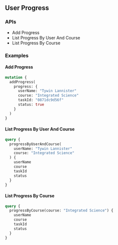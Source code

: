 ## User Progress

### APIs

- Add Progress
- List Progress By User And Course
- List Progress By Course

### Examples

#### Add Progress

```graphql
mutation {
  addProgress(
    progress: {
      userName: "Tywin Lannister"
      course: "Integrated Science"
      taskId: "0871dc9d56f"
      status: true
    }
  )
}
```

#### List Progress By User And Course

```graphql
query {
  progressByUserAndCourse(
    userName: "Tywin Lannister"
    course: "Integrated Science"
  ) {
    userName
    course
    taskId
    status
  }
}
```

#### List Progress By Course

```graphql
query {
  progressByCourse(course: "Integrated Science") {
    userName
    course
    taskId
    status
  }
}
```
